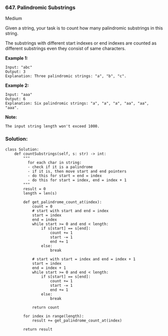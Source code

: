### 647. Palindromic Substrings
Medium

Given a string, your task is to count how many palindromic substrings in this string.

The substrings with different start indexes or end indexes are counted as different substrings even they consist of same characters.

**Example 1:**
```
Input: "abc"
Output: 3
Explanation: Three palindromic strings: "a", "b", "c".
```

**Example 2:**
```
Input: "aaa"
Output: 6
Explanation: Six palindromic strings: "a", "a", "a", "aa", "aa", "aaa".
``` 

**Note:**
```
The input string length won't exceed 1000.
```

### Solution:
```
class Solution:
    def countSubstrings(self, s: str) -> int:
        """
          for each char in string:
          - check if it is a palindrome
          - if it is, then move start and end pointers
          - do this for start = end = index
          - do this for start = index, end = index + 1
        """
        result = 0
        length = len(s)
        
        def get_palindrome_count_at(index):
            count = 0
            # start with start and end = index
            start = index
            end = index
            while start >= 0 and end < length:
                if s[start] == s[end]:
                    count += 1
                    start -= 1
                    end += 1
                else:
                    break
            
            # start with start = index and end = index + 1
            start = index
            end = index + 1
            while start >= 0 and end < length:
                if s[start] == s[end]:
                    count += 1
                    start -= 1
                    end += 1
                else:
                    break                
            
            return count
            
        for index in range(length):
            result += get_palindrome_count_at(index)

        return result
        
```
